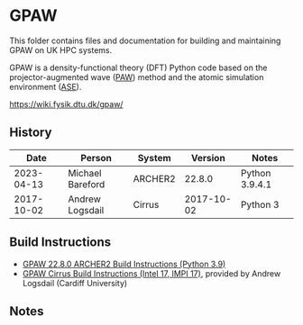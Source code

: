 GPAW
====

This folder contains files and documentation for building and maintaining GPAW on UK HPC systems.

GPAW is a density-functional theory (DFT) Python code based on the projector-augmented wave ([PAW](https://wiki.fysik.dtu.dk/gpaw/documentation/introduction_to_paw.html#introduction-to-paw)) method and the atomic simulation environment ([ASE](https://wiki.fysik.dtu.dk/ase)).

https://wiki.fysik.dtu.dk/gpaw/

History
-------

 Date | Person | System | Version | Notes
 ---- | ------ | ------ | ------- | -----
 2023-04-13 | Michael Bareford | ARCHER2 | 22.8.0 | Python 3.9.4.1
 2017-10-02 | Andrew Logsdail  | Cirrus  | 2017-10-02 | Python 3

Build Instructions
------------------

* [GPAW 22.8.0 ARCHER2 Build Instructions (Python 3.9)](build_gpaw_22.8.0_archer2_python39.md)
* [GPAW Cirrus Build Instructions (Intel 17, IMPI 17)](build_gpaw_intel17_impi17_cirrus.md), provided by Andrew Logsdail (Cardiff University)

Notes
-----

